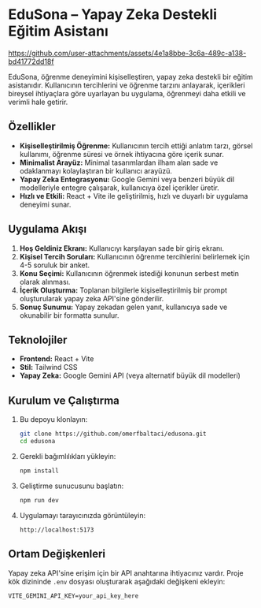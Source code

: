 # EduSona – Yapay Zeka Destekli Eğitim Asistanı

https://github.com/user-attachments/assets/4e1a8bbe-3c6a-489c-a138-bd41772dd18f

EduSona, öğrenme deneyimini kişiselleştiren, yapay zeka destekli bir eğitim asistanıdır. Kullanıcının tercihlerini ve öğrenme tarzını anlayarak, içerikleri bireysel ihtiyaçlara göre uyarlayan bu uygulama, öğrenmeyi daha etkili ve verimli hale getirir.

## Özellikler

* **Kişiselleştirilmiş Öğrenme:** Kullanıcının tercih ettiği anlatım tarzı, görsel kullanımı, öğrenme süresi ve örnek ihtiyacına göre içerik sunar.
* **Minimalist Arayüz:** Minimal tasarımlardan ilham alan sade ve odaklanmayı kolaylaştıran bir kullanıcı arayüzü.
* **Yapay Zeka Entegrasyonu:** Google Gemini veya benzeri büyük dil modelleriyle entegre çalışarak, kullanıcıya özel içerikler üretir.
* **Hızlı ve Etkili:** React + Vite ile geliştirilmiş, hızlı ve duyarlı bir uygulama deneyimi sunar.

## Uygulama Akışı

1. **Hoş Geldiniz Ekranı:** Kullanıcıyı karşılayan sade bir giriş ekranı.
2. **Kişisel Tercih Soruları:** Kullanıcının öğrenme tercihlerini belirlemek için 4-5 soruluk bir anket.
3. **Konu Seçimi:** Kullanıcının öğrenmek istediği konunun serbest metin olarak alınması.
4. **İçerik Oluşturma:** Toplanan bilgilerle kişiselleştirilmiş bir prompt oluşturularak yapay zeka API'sine gönderilir.
5. **Sonuç Sunumu:** Yapay zekadan gelen yanıt, kullanıcıya sade ve okunabilir bir formatta sunulur.

## Teknolojiler

* **Frontend:** React + Vite
* **Stil:** Tailwind CSS
* **Yapay Zeka:** Google Gemini API (veya alternatif büyük dil modelleri)

## Kurulum ve Çalıştırma

1. Bu depoyu klonlayın:

   ```bash
   git clone https://github.com/omerfbaltaci/edusona.git
   cd edusona
   ```



2. Gerekli bağımlılıkları yükleyin:

   ```bash
   npm install
   ```



3. Geliştirme sunucusunu başlatın:

   ```bash
   npm run dev
   ```



4. Uygulamayı tarayıcınızda görüntüleyin:

   ```
   http://localhost:5173
   ```



## Ortam Değişkenleri

Yapay zeka API'sine erişim için bir API anahtarına ihtiyacınız vardır. Proje kök dizininde `.env` dosyası oluşturarak aşağıdaki değişkeni ekleyin:

```
VITE_GEMINI_API_KEY=your_api_key_here
```
